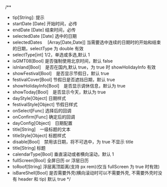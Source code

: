 /\*\*

- tip[String]: 提示
- startDate [Date] 开始时间，必传
- endDate [Date] 结束时间，必传
- selectedDate [Date] 选中的日期
- selectedDates 　[Array[Date,Date]] 当需要选中连续的日期时的开始和结束的日期，selectType 为 double 有效
- selectType[int] 1/2，单选或多选,默认 1
- isGMT08[Bool] 是否强制使用北京时间，默认 false
- isInland[Bool]　是否在国内,默认 true，为 true 时 showHolidayInfo 有效
- showFestival[Bool]　是否显示节假日，默认 true
- festivalCover[Bool] 节假日是否遮挡日期，默认 true
- showHolidayInfo[Bool]　是否显示调休信息，默认为 true
- showToday[Bool]　是否显示今天，默认为 true
- dayStyle[Object] 日期样式
- festivalStyle[Object] 节假日样式
- onSelect[Func] 选择后的回调
- onConfirm[Func] 确定后的回调
- dayConfig[Object]　日期配置
- title[String]　一级标题的文本
- titleStyle[Object] 标题样式
- disable[Bool]　禁用该日期，将不可选中，为 true 不显示 title
- title[String] 标题
- calendarType[Bool] 垂直滚动或者横向滚动，默认 1
- fullScreen[Bool] 全屏日历 or 浮层日历
- toRoof[String] 浮层离顶距离(支持 px rem)(仅当 fullScreen 为 true 时有效)
- isBareShell[Bool] 是否需要外壳(横向滚动时可以不需要外壳, 不需要外壳时没有 header 和 tip) 默认 true
  \*/
